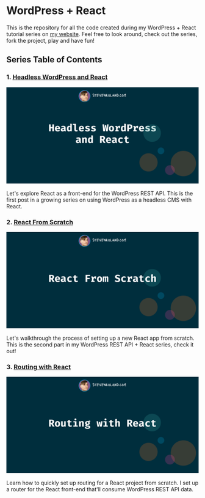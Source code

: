 # WordPress + React

This is the repository for all the code created during my WordPress + React tutorial series on [my website](https://www.stevenroland.com). 
Feel free to look around, check out the series, fork the project, play and have fun!

## Series Table of Contents

### 1. [Headless WordPress and React](https://www.stevenroland.com/development/headless-wordpress-and-react/)
<a href="https://www.stevenroland.com/development/headless-wordpress-and-react/">
  <img src="./tutorial_series_assets/images/headless+wordpress+react.png?raw=true">
</a>
<p>Let's explore React as a front-end for the WordPress REST API. This is the first post in a growing series on using WordPress as a headless CMS with React.</p>

### 2. [React From Scratch](https://www.stevenroland.com/development/react-from-scratch/)
<a href="https://www.stevenroland.com/development/react-from-scratch/">
  <img src="./tutorial_series_assets/images/react+from+scratch.png?raw=true">
</a>
<p>Let's walkthrough the process of setting up a new React app from scratch. This is the second part in my WordPress REST API + React series, check it out!</p>

### 3. [Routing with React](https://www.stevenroland.com/development/routing-with-react/)
<a href="https://www.stevenroland.com/development/routing-with-react/">
  <img src="./tutorial_series_assets/images/routing+with+react.png?raw=true">
</a>
<p>Learn how to quickly set up routing for a React project from scratch. I set up a router for the React front-end that'll consume WordPress REST API data.</p>